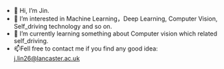 - 👋 Hi, I’m Jin.
- 👀 I’m interested in Machine Learning，Deep Learning, Computer Vision, Self_driving technology and so on.
- 🌱 I’m currently learning something about Computer vision which related self_driving.
- 📫Fell free to contact me if you find any good idea: j.lin26@lancaster.ac.uk

